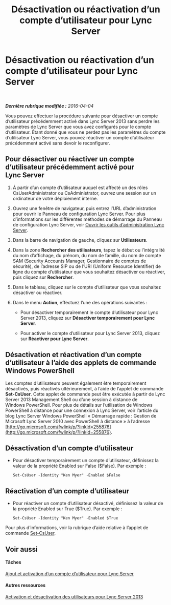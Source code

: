 ﻿---
title: Désactivation ou réactivation d’un compte d’utilisateur pour Lync Server
TOCTitle: Désactivation ou réactivation d’un compte d’utilisateur pour Lync Server
ms:assetid: 12497d00-f665-4a97-be68-854c5a8be4fc
ms:mtpsurl: https://technet.microsoft.com/fr-fr/library/Gg429696(v=OCS.15)
ms:contentKeyID: 49296311
ms.date: 05/20/2016
mtps_version: v=OCS.15
ms.translationtype: HT
---

# Désactivation ou réactivation d’un compte d’utilisateur pour Lync Server

 

_**Dernière rubrique modifiée :** 2016-04-04_

Vous pouvez effectuer la procédure suivante pour désactiver un compte d’utilisateur précédemment activé dans Lync Server 2013 sans perdre les paramètres de Lync Server que vous avez configurés pour le compte d’utilisateur. Étant donné que vous ne perdez pas les paramètres du compte d’utilisateur Lync Server, vous pouvez réactiver un compte d’utilisateur précédemment activé sans devoir le reconfigurer.

## Pour désactiver ou réactiver un compte d’utilisateur précédemment activé pour Lync Server

1.  À partir d’un compte d’utilisateur auquel est affecté un des rôles CsUserAdministrator ou CsAdministrator, ouvrez une session sur un ordinateur de votre déploiement interne.

2.  Ouvrez une fenêtre de navigateur, puis entrez l’URL d’administration pour ouvrir le Panneau de configuration Lync Server. Pour plus d’informations sur les différentes méthodes de démarrage du Panneau de configuration Lync Server, voir [Ouvrir les outils d’administration Lync Server](lync-server-2013-open-lync-server-administrative-tools.md).

3.  Dans la barre de navigation de gauche, cliquez sur **Utilisateurs**.

4.  Dans la zone **Rechercher des utilisateurs**, tapez le début ou l’intégralité du nom d’affichage, du prénom, du nom de famille, du nom de compte SAM (Security Accounts Manager, Gestionnaire de comptes de sécurité), de l’adresse SIP ou de l’URI (Uniform Resource Identifier) de ligne du compte d’utilisateur que vous souhaitez désactiver ou réactiver, puis cliquez sur **Rechercher**.

5.  Dans le tableau, cliquez sur le compte d’utilisateur que vous souhaitez désactiver ou réactiver.

6.  Dans le menu **Action**, effectuez l’une des opérations suivantes :
    
      - Pour désactiver temporairement le compte d’utilisateur pour Lync Server 2013, cliquez sur **Désactiver temporairement pour Lync Server**.
    
      - Pour activer le compte d’utilisateur pour Lync Server 2013, cliquez sur **Réactiver pour Lync Server**.

## Désactivation et réactivation d’un compte d’utilisateur à l’aide des applets de commande Windows PowerShell

Les comptes d’utilisateurs peuvent également être temporairement désactivés, puis réactivés ultérieurement, à l’aide de l’applet de commande **Set-CsUser**. Cette applet de commande peut être exécutée à partir de Lync Server 2013 Management Shell ou d’une session à distance de Windows PowerShell. Pour plus de détails sur l’utilisation de Windows PowerShell à distance pour une connexion à Lync Server, voir l’article du blog Lync Server Windows PowerShell « Démarrage rapide : Gestion de Microsoft Lync Server 2010 avec PowerShell à distance » à l’adresse [http://go.microsoft.com/fwlink/p/?linkId=255876](http://go.microsoft.com/fwlink/p/?linkid=255876).

## Désactivation d’un compte d’utilisateur

  - Pour désactiver temporairement un compte d’utilisateur, définissez la valeur de la propriété Enabled sur False ($False). Par exemple :
    
        Set-CsUser -Identity "Ken Myer" -Enabled $False

## Réactivation d’un compte d’utilisateur

  - Pour réactiver un compte d’utilisateur désactivé, définissez la valeur de la propriété Enabled sur True ($True). Par exemple :
    
        Set-CsUser -Identity "Ken Myer" -Enabled $True

Pour plus d’informations, voir la rubrique d’aide relative à l’applet de commande [Set-CsUser](set-csuser.md).

## Voir aussi

#### Tâches

[Ajout et activation d’un compte d’utilisateur pour Lync Server](lync-server-2013-add-and-enable-user-account-for-lync-server.md)  

#### Autres ressources

[Activation et désactivation des utilisateurs pour Lync Server 2013](lync-server-2013-enabling-and-disabling-users-for-lync-server.md)

